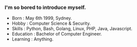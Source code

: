 ### I'm so bored to introduce myself.

<!--
Here are some ideas to get you started:

- 🔭 I’m currently working on ...
- 🌱 I’m currently learning ...
- 👯 I’m looking to collaborate on ...
- 🤔 I’m looking for help with ...
- 💬 Ask me about ...
- 📫 How to reach me: ...
- 😄 Pronouns: ...
- ⚡ Fun fact: ...
-->
- Born        : May 6th 1999, Sydney.
- Hobby       : Computer Science & Security.
- Skills      : Python, Bash, Golang, Linux, PHP, Java, Javascript.
- Education   : Bachelor of Computer Engineer.
- Learning    : Anything.
